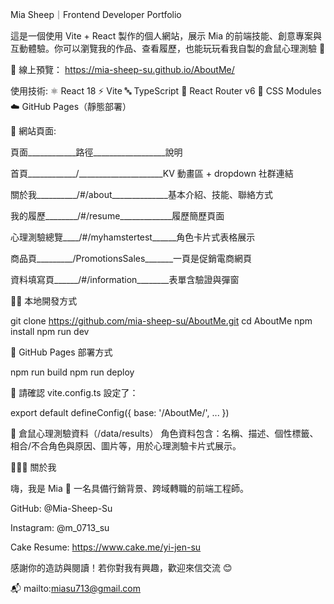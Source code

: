 Mia Sheep｜Frontend Developer Portfolio

這是一個使用 Vite + React 製作的個人網站，展示 Mia 的前端技能、創意專案與互動體驗。你可以瀏覽我的作品、查看履歷，也能玩玩看我自製的倉鼠心理測驗 🐹

🔗 線上預覽： https://mia-sheep-su.github.io/AboutMe/

使用技術:
⚛️ React 18
⚡ Vite
🔤 TypeScript
🔀 React Router v6
🎨 CSS Modules
☁️ GitHub Pages（靜態部署）

📂 網站頁面:

頁面____________路徑__________________說明

首頁____________/_____________________KV 動畫區 + dropdown 社群連結

關於我__________/#/about______________基本介紹、技能、聯絡方式

我的履歷________/#/resume_____________履歷簡歷頁面

心理測驗總覽____/#/myhamstertest______角色卡片式表格展示

商品頁_________/PromotionsSales_______一頁是促銷電商網頁

資料填寫頁______/#/information________表單含驗證與彈窗

🧑‍💻 本地開發方式

git clone https://github.com/mia-sheep-su/AboutMe.git
cd AboutMe
npm install
npm run dev

🚀 GitHub Pages 部署方式

npm run build
npm run deploy

📌 請確認 vite.config.ts 設定了：

export default defineConfig({
  base: '/AboutMe/',
  ...
})

🧠 倉鼠心理測驗資料（/data/results）
角色資料包含：名稱、描述、個性標籤、相合/不合角色與原因、圖片等，用於心理測驗卡片式展示。


👩🏻‍💻 關於我

嗨，我是 Mia 🐑
一名具備行銷背景、跨域轉職的前端工程師。

GitHub: @Mia-Sheep-Su

Instagram: @m_0713_su

Cake Resume: https://www.cake.me/yi-jen-su

感謝你的造訪與閱讀！若你對我有興趣，歡迎來信交流 😊

📬 mailto:miasu713@gmail.com
